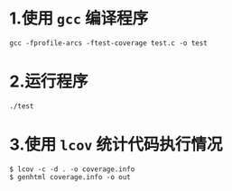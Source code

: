 # 1.使用 `gcc` 编译程序
```
gcc -fprofile-arcs -ftest-coverage test.c -o test
```

# 2.运行程序
```
./test
```

# 3.使用 `lcov` 统计代码执行情况
```
$ lcov -c -d . -o coverage.info
$ genhtml coverage.info -o out
```
